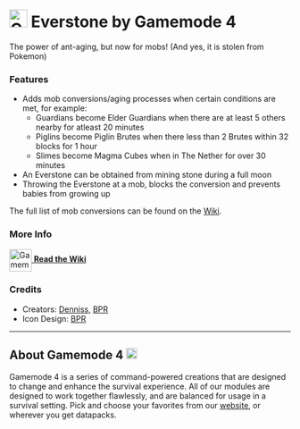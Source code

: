 # <img src="https://raw.githubusercontent.com/Gamemode4Dev/GM4_Datapacks/master/base/images/gm4_logo.png" alt="GM4 Logo" width="32" /> Everstone by Gamemode 4<!--$pmc:delete-->

The power of ant-aging, but now for mobs! (And yes, it is stolen from Pokemon)<!--$pmc:headerSize-->

### Features
- Adds mob conversions/aging processes when certain conditions are met, for example:
  - Guardians become Elder Guardians when there are at least 5 others nearby for atleast 20 minutes
  - Piglins become Piglin Brutes when there less than 2 Brutes within 32 blocks for 1 hour
  - Slimes become Magma Cubes when in The Nether for over 30 minutes
- An Everstone can be obtained from mining stone during a full moon
- Throwing the Everstone at a mob, blocks the conversion and prevents babies from growing up

The full list of mob conversions can be found on the [Wiki](https://wiki.gm4.co/Everstone).

### More Info
[<img src="https://raw.githubusercontent.com/Gamemode4Dev/GM4_Datapacks/master/base/images/gm4_wiki_logo.png" alt="Gamemode 4 Wiki Logo" width="40" align="center"/> **Read the Wiki**](https://wiki.gm4.co/wiki/Everstone)

### Credits
- Creators: [Denniss](https://github.com/Dennis-0), [BPR](https://bsky.app/profile/bpr02.com)
- Icon Design: [BPR](https://bsky.app/profile/bpr02.com)

---
## About Gamemode 4 <img src="https://raw.githubusercontent.com/Gamemode4Dev/GM4_Datapacks/master/base/images/gm4_logo.png" alt="Gamemode 4 Logo" width="20"/>
Gamemode 4 is a series of command-powered creations that are designed to change and enhance the survival experience. All of our modules are designed to work together flawlessly, and are balanced for usage in a survival setting. Pick and choose your favorites from our [website](https://gm4.co), or wherever you get datapacks.